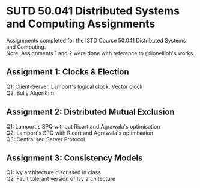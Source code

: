# SUTD 50.041 Distributed Systems and Computing Assignments
Assignments completed for the ISTD Course 50.041 Distributed Systems and Computing. <br />
Note: Assignments 1 and 2 were done with reference to @lionellloh's works. <br />

## Assignment 1: Clocks & Election
Q1: Client-Server, Lamport's logical clock, Vector clock <br />
Q2: Bully Algorithm <br />

## Assignment 2: Distributed Mutual Exclusion
Q1: Lamport's SPQ without Ricart and Agrawala's optimisation <br />
Q2: Lamport's SPQ with Ricart and Agrawala's optimisation <br />
Q3: Centralised Server Protocol <br />

## Assignment 3: Consistency Models
Q1: Ivy architecture discussed in class <br />
Q2: Fault tolerant version of Ivy architecture <br />
